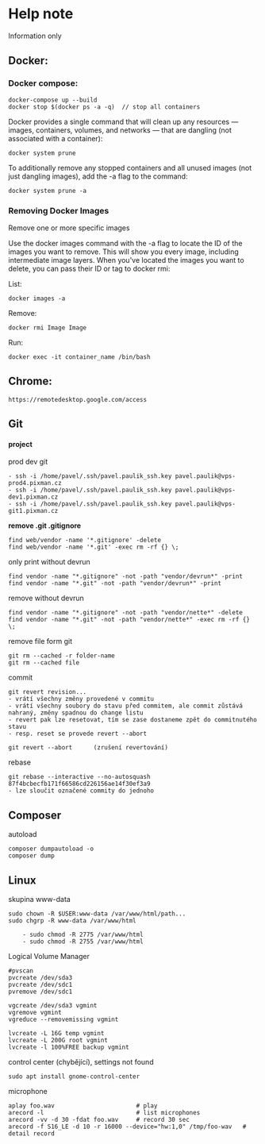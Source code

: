 # Help note

Information only

## Docker:

### Docker compose:

    docker-compose up --build
    docker stop $(docker ps -a -q)  // stop all containers

Docker provides a single command that will clean up any resources — images, containers, volumes, and networks — that are dangling (not associated with a container):

    docker system prune

To additionally remove any stopped containers and all unused images (not just dangling images), add the -a flag to the command:

    docker system prune -a


### Removing Docker Images

Remove one or more specific images

Use the docker images command with the -a flag to locate the ID of the images you want to remove. This will show you every image, including intermediate image layers. When you've located the images you want to delete, you can pass their ID or tag to docker rmi:

List:

    docker images -a

Remove:

    docker rmi Image Image

Run:

    docker exec -it container_name /bin/bash
   

## Chrome:

```
https://remotedesktop.google.com/access
```


## Git

#### project

prod    dev   git

    - ssh -i /home/pavel/.ssh/pavel.paulik_ssh.key pavel.paulik@vps-prod4.pixman.cz
    - ssh -i /home/pavel/.ssh/pavel.paulik_ssh.key pavel.paulik@vps-dev1.pixman.cz
    - ssh -i /home/pavel/.ssh/pavel.paulik_ssh.key pavel.paulik@vps-git1.pixman.cz


**remove .git .gitignore**

    find web/vendor -name '*.gitignore' -delete
    find web/vendor -name '*.git' -exec rm -rf {} \;

only print without devrun

    find vendor -name "*.gitignore" -not -path "vendor/devrun*" -print
    find vendor -name "*.git" -not -path "vendor/devrun*" -print

remove without devrun

    find vendor -name "*.gitignore" -not -path "vendor/nette*" -delete
    find vendor -name "*.git" -not -path "vendor/nette*" -exec rm -rf {} \;


remove file form git

    git rm --cached -r folder-name
    git rm --cached file

commit

    git revert revision...
    - vrátí všechny změny provedené v commitu
    - vrátí všechny soubory do stavu před commitem, ale commit zůstává nahraný, změny spadnou do change listu
    - revert pak lze resetovat, tím se zase dostaneme zpět do commitnutého stavu
    - resp. reset se provede revert --abort

    git revert --abort      (zrušení revertování)



rebase

    git rebase --interactive --no-autosquash 87f4bcbecfb171f66586cd226156ae14f30ef3a9
    - lze sloučit označené commity do jednoho




## Composer

autoload

    composer dumpautoload -o
    composer dump

## Linux

skupina www-data

    sudo chown -R $USER:www-data /var/www/html/path...
    sudo chgrp -R www-data /var/www/html

        - sudo chmod -R 2775 /var/www/html 
        - sudo chmod -R 2755 /var/www/html

Logical Volume Manager

    #pvscan
    pvcreate /dev/sda3
    pvcreate /dev/sdc1
    pvremove /dev/sdc1
    
    vgcreate /dev/sda3 vgmint
    vgremove vgmint
    vgreduce --removemissing vgmint
    
    lvcreate -L 16G temp vgmint
    lvcreate -L 200G root vgmint
    lvcreate -l 100%FREE backup vgmint

control center (chybějící), settings not found

    sudo apt install gnome-control-center

microphone

    aplay foo.wav                       # play
    arecord -l                          # list microphones
    arecord -vv -d 30 -fdat foo.wav     # record 30 sec
    arecord -f S16_LE -d 10 -r 16000 --device="hw:1,0" /tmp/foo-wav   # detail record

